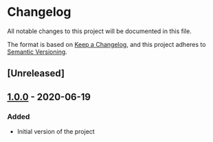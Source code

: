 # Changelog
All notable changes to this project will be documented in this file.

The format is based on [Keep a Changelog](https://keepachangelog.com/en/1.0.0/),
and this project adheres to [Semantic Versioning](https://semver.org/spec/v2.0.0.html).

## [Unreleased]

## [1.0.0] - 2020-06-19
### Added
- Initial version of the project

[1.0.0]: https://gitlab.com/voxal-games/web/voxal-landing/-/tags/1.0.0

